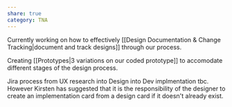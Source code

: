 ```yaml
---
share: true
category: TNA
---
```


Currently working on how to effectively [[Design Documentation & Change Tracking|document and track designs]] through our process. 

Creating [[Prototypes|3 variations on our coded prototype]] to accomodate different stages of the design process. 

Jira process from UX research into Design into Dev implmentation tbc. However Kirsten has suggested that it is the responsibility of the designer to create an implementation card from a design card if it doesn't already exist. 

